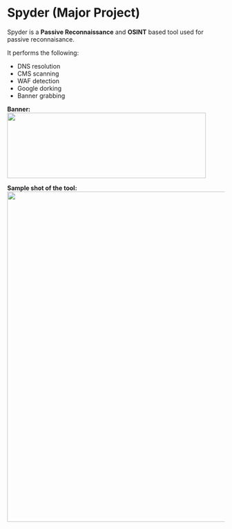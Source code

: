 # Spyder (Major Project)

Spyder is a **Passive Reconnaissance** and **OSINT** based tool used for passive reconnaisance.

It performs the following:
- DNS resolution
- CMS scanning
- WAF detection
- Google dorking
- Banner grabbing

**Banner:**
<img width="460" height="151" src="https://github.com/Murali1999/Spyder-Major-Project-/blob/master/spyder.png">

**Sample shot of the tool:**
<img width="1398" height="762" src="https://github.com/Murali1999/Spyder-Major-Project-/blob/master/spyder2.png">
